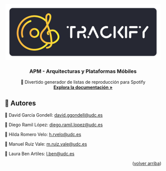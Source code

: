 <div id="top"></div>

<br />
<div align="center">
  <a href="https://github.com/davidggondelludc/Trackify">
    <img src="images/logo.png" alt="Logo" height="180">
  </a>

  <h3 align="center">APM - Arquitecturas y Plataformas Móbiles</h3>

  <p align="center">
    🎵 Divertido generador de listas de reproducción para Spotify
    <br />
    <a href="https://github.com/davidggondelludc/Trackify/wiki"><strong>Explora la documentación »</strong></a>
  </p>
</div>

## 👥 Autores

👤 David García Gondell: david.ggondell@udc.es

👤 Diego Ramil López: diego.ramil.lopez@udc.es

👤 Hilda Romero Velo: h.rvelo@udc.es

👤 Manuel Ruiz Vale: m.ruiz.vale@udc.es

👤 Laura Ben Artiles: l.ben@udc.es

<p align="right">(<a href="#top">volver arriba</a>)</p>
